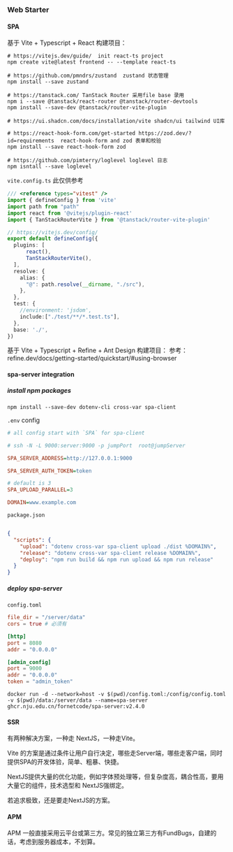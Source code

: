 ### Web Starter
#### SPA
基于 Vite + Typescript + React 构建项目：
```shell
# https://vitejs.dev/guide/  init react-ts project
npm create vite@latest frontend -- --template react-ts

# https://github.com/pmndrs/zustand  zustand 状态管理
npm install --save zustand

# https://tanstack.com/ TanStack Router 采用file base 录用
npm i --save @tanstack/react-router @tanstack/router-devtools
npm install --save-dev @tanstack/router-vite-plugin

# https://ui.shadcn.com/docs/installation/vite shadcn/ui tailwind UI库

# https://react-hook-form.com/get-started https://zod.dev/?id=requirements  react-hook-form and zod 表单和校验
npm install --save react-hook-form zod

# https://github.com/pimterry/loglevel loglevel 日志
npm isntall --save loglevel
```
`vite.config.ts` 此仅供参考
```typescript
/// <reference types="vitest" />
import { defineConfig } from 'vite'
import path from "path"
import react from '@vitejs/plugin-react'
import { TanStackRouterVite } from '@tanstack/router-vite-plugin'

// https://vitejs.dev/config/
export default defineConfig({
  plugins: [
      react(),
      TanStackRouterVite(),
  ],
  resolve: {
    alias: {
      "@": path.resolve(__dirname, "./src"),
    },
  },
  test: {
    //environment: 'jsdom',
    include:["./test/**/*.test.ts"],
  },
  base: './',
})
```

基于 Vite + Typescript + Refine + Ant Design 构建项目：
参考： refine.dev/docs/getting-started/quickstart/#using-browser 


#### spa-server integration
##### install npm packages
```shell
npm install --save-dev dotenv-cli cross-var spa-client
```
`.env` config
```ini
# all config start with `SPA` for spa-client

# ssh -N -L 9000:server:9000 -p jumpPort  root@jumpServer

SPA_SERVER_ADDRESS=http://127.0.0.1:9000

SPA_SERVER_AUTH_TOKEN=token

# default is 3
SPA_UPLOAD_PARALLEL=3

DOMAIN=www.example.com

```

`package.json`
```json

{
  "scripts": {
    "upload": "dotenv cross-var spa-client upload ./dist %DOMAIN%",
    "release": "dotenv cross-var spa-client release %DOMAIN%",
    "deploy": "npm run build && npm run upload && npm run release"
  }
}
```

##### deploy spa-server
`config.toml`
```toml
file_dir = "/server/data"
cors = true # 必须有

[http]
port = 8080
addr = "0.0.0.0"

[admin_config]
port = 9000
addr = "0.0.0.0"
token = "admin_token"
```

```shell
docker run -d --network=host -v $(pwd)/config.toml:/config/config.toml  -v $(pwd)/data:/server/data --name=spa-server ghcr.nju.edu.cn/fornetcode/spa-server:v2.4.0
```

#### SSR
有两种解决方案，一种走 NextJS，一种走Vite。

Vite 的方案是通过条件让用户自行决定，哪些走Server端，哪些走客户端，同时提供SPA的开发体验，简单、粗暴、快捷。

NextJS提供大量的优化功能，例如字体预处理等，但复杂度高，耦合性高，要用大量它的组件，技术选型和 NextJS强绑定。

若追求极致，还是要走NextJS的方案。


#### APM
APM 一般直接采用云平台或第三方。常见的独立第三方有FundBugs，自建的话，考虑到服务器成本，不划算。
